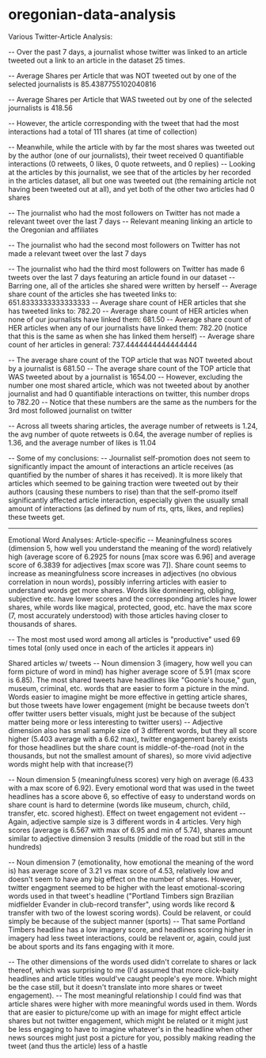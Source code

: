 # oregonian-data-analysis

Various Twitter-Article Analysis:

-- Over the past 7 days, a journalist whose twitter was linked to an article tweeted out a link to an article in the dataset 25 times.

-- Average Shares per Article that was NOT tweeted out by one of the selected journalists is 85.4387755102040816

-- Average Shares per Article that WAS tweeted out by one of the selected journalists is 418.56

   -- However, the article corresponding with the tweet that had the most interactions had a total of 111 shares (at time of collection)
   
   -- Meanwhile, while the article with by far the most shares was tweeted out by the author (one of our journalists), their tweet
      received 0 quantifiable interactions (0 retweets, 0 likes, 0 quote retweets, and 0 replies)
      -- Looking at the articles by this journalist, we see that of the articles by her recorded in the articles dataset, all but one was
         tweeted out (the remaining article not having been tweeted out at all), and yet both of the other two articles had 0 shares
       
-- The journalist who had the most followers on Twitter has not made a relevant tweet over the last 7 days
   -- Relevant meaning linking an article to the Oregonian and affiliates
   
-- The journalist who had the second most followers on Twitter has not made a relevant tweet over the last 7 days

-- The journalist who had the third most followers on Twitter has made 6 tweets over the last 7 days featuring an article found in
   our dataset
   -- Barring one, all of the articles she shared were written by herself
   -- Average share count of the articles she has tweeted links to: 651.8333333333333333
   -- Average share count of HER articles that she has tweeted links to: 782.20
   -- Average share count of HER articles when none of our journalists have linked them: 681.50
   -- Average share count of HER articles when any of our journalists have linked them: 782.20
      (notice that this is the same as when she has linked them herself)
   -- Average share count of her articles in general: 737.4444444444444444
   
   
-- The average share count of the TOP article that was NOT tweeted about by a journalist is 681.50
-- The average share count of the TOP article that WAS tweeted about by a journalist is 1654.00
   -- However, excluding the number one most shared article, which was not tweeted about by another journalist and had 0 quantifiable 
      interactions on twitter, this number drops to 782.20
   -- Notice that these numbers are the same as the numbers for the 3rd most followed journalist on twitter

-- Across all tweets sharing articles, the average number of retweets is 1.24, the avg number of quote retweets is 0.64, the average
   number of replies is 1.36, and the average number of likes is 11.04

-- Some of my conclusions:
   -- Journalist self-promotion does not seem to significantly impact the amount of interactions an article receives (as quantified
      by the number of shares it has received). It is more likely that articles which seemed to be gaining traction were tweeted out
      by their authors (causing these numbers to rise) than that the self-promo itself significantly affected article interaction,
      especially given the usually small amount of interactions (as defined by num of rts, qrts, likes, and replies) these tweets
      get.



------------------------
Emotional Word Analyses:
Article-specific
-- Meaningfulness scores (dimension 5, how well you understand the meaning of the word) relatively high (average score of 6.2925 for nouns [max score was 6.96] and average score of 6.3839 for adjectives [max score was 7]). Share count seems to increase as meaningfulness score increases in adjectives (no obvious correlation in noun words), possibly inferring articles with easier to understand words get more shares. Words like domineering, obliging, subjective etc. have lower scores and the corresponding articles have lower shares, while words like magical, protected, good, etc. have the max score (7, most accurately understood) with those articles having closer to thousands of shares.

-- The most most used word among all articles is "productive" used 69 times total (only used once in each of the articles it appears in)

Shared articles w/ tweets
-- Noun dimension 3 (imagery, how well you can form picture of word in mind) has higher average score of 5.91 (max score is 6.85). The most shared tweets have headlines like "Goonie's house," gun, museum, criminal, etc. words that are easier to form a picture in the mind. Words easier to imagine might be more effective in getting article shares, but those tweets have lower engagement (might be because tweets don't offer twitter users better visuals, might just be because of the subject matter being more or less interesting to twitter users)
   -- Adjective dimension also has small sample size of 3 different words, but they all score higher (5.403 average with a 6.62 max), twitter         engagement barely exists for those headlines but the share count is middle-of-the-road (not in the thousands, but not the smallest amount       of shares), so more vivid adjective words might help with that increase(?)

-- Noun dimension 5 (meaningfulness scores) very high on average (6.433 with a max score of 6.92). Every emotional word that was used in the tweet headlines has a score above 6, so effective of easy to understand words on share count is hard to determine (words like museum, church, child, transfer, etc. scored highest). Effect on tweet engagement not evident
   -- Again, adjective sample size is 3 different words in 4 articles. Very high scores (average is 6.567 with max of 6.95 and min of 5.74), shares amount similar to adjective dimension 3 results (middle of the road but still in the hundreds)

-- Noun dimension 7 (emotionality, how emotional the meaning of the word is) has average score of 3.21 vs max score of 4.53, relatively low and doesn't seem to have any big effect on the number of shares. However, twitter engagment seemed to be higher with the least emotional-scoring words used in that tweet's headline ("Portland Timbers sign Brazilian midfielder Evander in club-record transfer", using words like record & transfer with two of the lowest scoring words). Could be relavent, or could simply be because of the subject manner (sports)
   -- That same Portland Timbers headline has a low imagery score, and headlines scoring higher in imagery had less tweet interactions, could be       relavent or, again, could just be about sports and its fans engaging with it more.
   
   

-- The other dimensions of the words used didn't correlate to shares or lack thereof, which was surprising to me (I'd assumed that more click-baity headlines and article titles would've caught people's eye more. Which might be the case still, but it doesn't translate into more shares or tweet engagement).
-- The most meaningful relationship I could find was that article shares were higher with more meaningful words used in them. Words that are easier to picture/come up with an image for might effect article shares but not twitter engagement, which might be related or it might just be less engaging to have to imagine whatever's in the headline when other news sources might just post a picture for you, possibly making reading the tweet (and thus the article) less of a hastle

